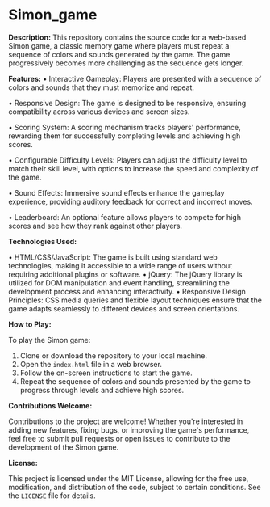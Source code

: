 # **Simon_game**

**Description:** This repository contains the source code for a web-based Simon game, a classic memory game where players must repeat a sequence of colors and sounds generated by the game. The game progressively becomes more challenging as the sequence gets longer.

**Features:**
• Interactive Gameplay: Players are presented with a sequence of colors and sounds that they must memorize and repeat.

• Responsive Design: The game is designed to be responsive, ensuring compatibility across various devices and screen sizes.

• Scoring System: A scoring mechanism tracks players' performance, rewarding them for successfully completing levels and achieving high 
scores.

• Configurable Difficulty Levels: Players can adjust the difficulty level to match their skill level, with options to increase the speed and complexity of the game.

• Sound Effects: Immersive sound effects enhance the gameplay experience, providing auditory feedback for correct and incorrect moves.

• Leaderboard: An optional feature allows players to compete for high scores and see how they rank against other players.

**Technologies Used:**

• HTML/CSS/JavaScript: The game is built using standard web technologies, making it accessible to a wide range of users without requiring additional plugins or software.
• jQuery: The jQuery library is utilized for DOM manipulation and event handling, streamlining the development process and enhancing interactivity.
• Responsive Design Principles: CSS media queries and flexible layout techniques ensure that the game adapts seamlessly to different devices and screen orientations.

**How to Play:**

To play the Simon game:
1. Clone or download the repository to your local machine.
2. Open the `index.html` file in a web browser.
3. Follow the on-screen instructions to start the game.
4. Repeat the sequence of colors and sounds presented by the game to progress through levels and achieve high scores.

**Contributions Welcome:**

Contributions to the project are welcome! Whether you're interested in adding new features, fixing bugs, or improving the game's performance, feel free to submit pull requests or open issues to contribute to the development of the Simon game.

**License:**

This project is licensed under the MIT License, allowing for the free use, modification, and distribution of the code, subject to certain conditions. See the `LICENSE` file for details.
